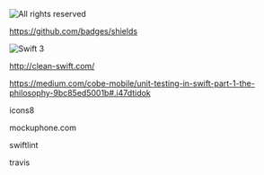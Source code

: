 ![All rights reserved](https://img.shields.io/badge/licence-all%20rights%20reserved-black.svg)

https://github.com/badges/shields

![Swift 3](https://img.shields.io/badge/Swift-3-orange.svg?style=flat)

http://clean-swift.com/

https://medium.com/cobe-mobile/unit-testing-in-swift-part-1-the-philosophy-9bc85ed5001b#.i47dtidok

icons8

mockuphone.com

swiftlint

travis
